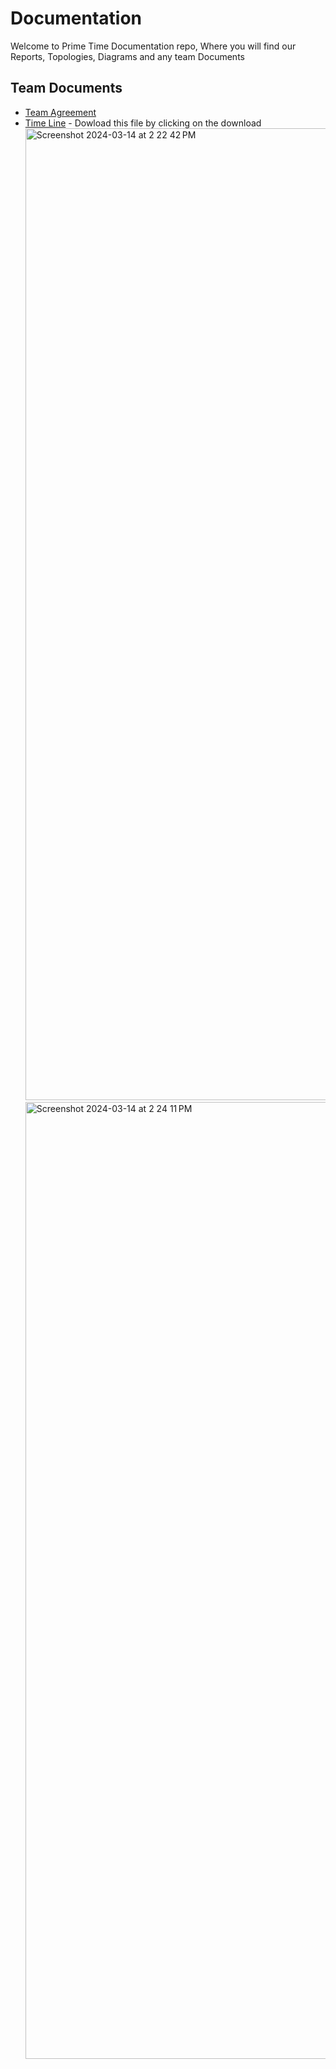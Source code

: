 # Documentation
Welcome to Prime Time Documentation repo, Where you will find our Reports, Topologies, Diagrams and any team Documents


## Team Documents
- [Team Agreement](<PT TEAM AGREEMENT.pdf>)
- [Time Line](TimeLine.html) - Dowload this file by clicking on the download
  <img width="1555" alt="Screenshot 2024-03-14 at 2 22 42 PM" src="https://github.com/PRIME-TIME-Defense/Documentations/assets/143548087/6972eb1d-f454-4808-bdbf-fdd0d2b038a5">
[<img width="1531" alt="Screenshot 2024-03-14 at 2 24 11 PM" src="https://github.com/PRIME-TIME-Defense/Documentations/assets/143548087/5522e923-ec0c-4570-b096-d13fe9c37025">
](TimeLine.html) 
